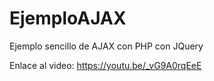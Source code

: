# EjemploAJAX
Ejemplo sencillo de AJAX con PHP con JQuery

Enlace al video: https://youtu.be/_vG9A0rqEeE
